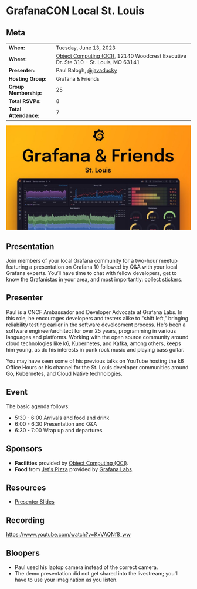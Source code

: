 # GrafanaCON Local St. Louis

## Meta 
| | |
| --- | --- |
| **When:** | Tuesday, June 13, 2023 |
| **Where:** | [Object Computing (OCI)](https://objectcomputing.com/), 12140 Woodcrest Executive Dr. Ste 310 - St. Louis, MO 63141 |
| **Presenter:** | Paul Balogh, [@javaducky](https://twitter.com/javaducky) |
| **Hosting Group:** | Grafana & Friends |
| **Group Membership:** | 25 |
| **Total RSVPs:** | 8 |
| **Total Attendance:** | 7 |

![](images/grafana-and-friends-stl.jpeg)

## Presentation
Join members of your local Grafana community for a two-hour meetup featuring a presentation on Grafana 10 followed by Q&A with your local Grafana experts. You’ll have time to chat with fellow developers, get to know the Grafanistas in your area, and most importantly: collect stickers.

## Presenter
Paul is a CNCF Ambassador and Developer Advocate at Grafana Labs. In this role, he encourages developers and testers alike to "shift left," bringing reliability testing earlier in the software development process. He's been a software engineer/architect for over 25 years, programming in various languages and platforms. Working with the open source community around cloud technologies like k6, Kubernetes, and Kafka, among others, keeps him young, as do his interests in punk rock music and playing bass guitar.

You may have seen some of his previous talks on YouTube hosting the k6 Office Hours or his channel for the St. Louis developer communities around Go, Kubernetes, and Cloud Native technologies.

## Event
The basic agenda follows:
* 5:30 - 6:00 Arrivals and food and drink
* 6:00 - 6:30 Presentation and Q&A
* 6:30 - 7:00 Wrap up and departures

## Sponsors
* **Facilities** provided by [Object Computing (OCI)](https://objectcomputing.com/).
* **Food** from [Jet's Pizza](https://www.jetspizza.com/) provided by [Grafana Labs](https://grafana.com/).

## Resources
* [Presenter Slides](St.%20Louis%20GrafanaCON%20Local%20Meetup%20Presentation.pdf)

## Recording
https://www.youtube.com/watch?v=KxVAQNf8_ww

## Bloopers
* Paul used his laptop camera instead of the correct camera.
* The demo presentation did not get shared into the livestream; you'll have to use your imagination as you listen.
